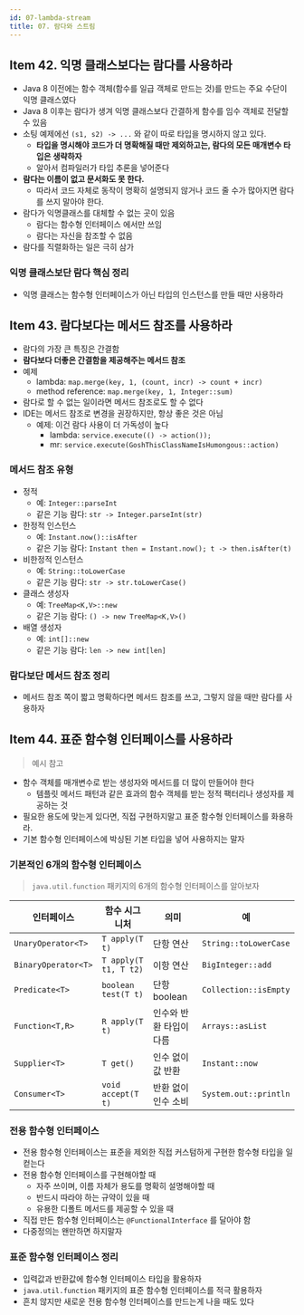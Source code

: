 ```yaml
---
id: 07-lambda-stream
title: 07. 람다와 스트림
---
```


## Item 42. 익명 클래스보다는 람다를 사용하라

- Java 8 이전에는 함수 객체(함수를 일급 객체로 만드는 것)를 만드는 주요 수단이 익명 클래스였다
- Java 8 이후는 람다가 생겨 익명 클래스보다 간결하게 함수를 임수 객체로 전달할 수 있음
- 소팅 예제에선 `(s1, s2) -> ...` 와 같이 따로 타입을 명시하지 않고 있다.
  - **타입을 명시해야 코드가 더 명확해질 때만 제외하고는, 람다의 모든 매개변수 타입은 생략하자**
  - 알아서 컴파일러가 타입 추론을 넣어준다
- **람다는 이름이 없고 문서화도 못 한다.**
  - 따라서 코드 자체로 동작이 명확히 설명되지 않거나 코드 줄 수가 많아지면 람다를 쓰지 말아야 한다.
- 람다가 익명클래스를 대체할 수 없는 곳이 있음
  - 람다는 함수형 인터페이스 에서만 쓰임
  - 람다는 자신을 참조할 수 없음
- 람다를 직렬화하는 일은 극히 삼가

### 익명 클래스보단 람다 핵심 정리

- 익명 클래스는 함수형 인터페이스가 아닌 타입의 인스턴스를 만들 때만 사용하라

## Item 43. 람다보다는 메서드 참조를 사용하라

- 람다의 가장 큰 특징은 간결함
- **람다보다 더좋은 간결함을 제공해주는 메서드 참조**
- 예제
  - lambda: `map.merge(key, 1, (count, incr) -> count + incr)`
  - method reference: `map.merge(key, 1, Integer::sum)`
- 람다로 할 수 없는 일이라면 메서드 참조로도 할 수 없다
- IDE는 메서드 참조로 변경을 권장하지만, 항상 좋은 것은 아님
  - 예제: 이건 람다 사용이 더 가독성이 높다
    - lambda: `service.execute(() -> action());`
    - mr: `service.execute(GoshThisClassNameIsHumongous::action)`

### 메서드 참조 유형

- 정적
  - 예: `Integer::parseInt`
  - 같은 기능 람다: `str -> Integer.parseInt(str)`
- 한정적 인스턴스
  - 예: `Instant.now()::isAfter`
  - 같은 기능 람다: `Instant then = Instant.now(); t -> then.isAfter(t)`
- 비한정적 인스턴스
  - 예: `String::toLowerCase`
  - 같은 기능 람다: `str -> str.toLowerCase()`
- 클래스 생성자
  - 예: `TreeMap<K,V>::new`
  - 같은 기능 람다: `() -> new TreeMap<K,V>()`
- 배열 생성자
  - 예: `int[]::new`
  - 같은 기능 람다: `len -> new int[len]`

### 람다보단 메서드 참조 정리

- 메서드 참조 쪽이 짧고 명확하다면 메서드 참조를 쓰고, 그렇지 않을 때만 람다를 사용하자

## Item 44. 표준 함수형 인터페이스를 사용하라

> 예시 참고

- 함수 객체를 매개변수로 받는 생성자와 메서드를 더 많이 만들어야 한다
  - 템플릿 메서드 패턴과 같은 효과의 함수 객체를 받는 정적 팩터리나 생성자를 제공하는 것
- 필요한 용도에 맞는게 있다면, 직접 구현하지말고 표준 함수형 인터페이스를 화용하라.
- 기본 함수형 인터페이스에 박싱된 기본 타입을 넣어 사용하지는 말자

### 기본적인 6개의 함수형 인터페이스

> `java.util.function` 패키지의 6개의 함수형 인터페이스를 알아보자

|인터페이스|함수 시그니처|의미|예|
|---|---|---|---|
|`UnaryOperator<T>`|`T apply(T t)`|단항 연산|`String::toLowerCase`|
|`BinaryOperator<T>`|`T apply(T t1, T t2)`|이항 연산|`BigInteger::add`|
|`Predicate<T>`|`boolean test(T t)`|단항 boolean|`Collection::isEmpty`|
|`Function<T,R>`|`R apply(T t)`|인수와 반환 타입이 다름|`Arrays::asList`|
|`Supplier<T>`|`T get()`|인수 없이 값 반환|`Instant::now`|
|`Consumer<T>`|`void accept(T t)`|반환 없이 인수 소비|`System.out::println`|

### 전용 함수형 인터페이스

- 전용 함수형 인터페이스는 표준을 제외한 직접 커스텀하게 구현한 함수형 타입을 일컫는다
- 전용 함수형 인터페이스를 구현해야할 때
  - 자주 쓰이며, 이름 자체가 용도를 명확히 설명해야할 때
  - 반드시 따라야 하는 규약이 있을 때
  - 유용한 디폴트 메서드를 제공할 수 있을 때
- 직접 만든 함수형 인터페이스는 `@FunctionalInterface` 를 달아야 함
- 다중정의는 왠만하면 하지말자

### 표준 함수형 인터페이스 정리

- 입력값과 반환값에 함수형 인터페이스 타입을 활용하자
- `java.util.function` 패키지의 표준 함수형 인터페이스를 적극 활용하자
- 흔치 않지만 새로운 전용 함수형 인터페이스를 만드는게 나을 때도 있다